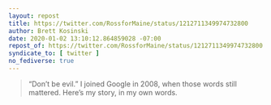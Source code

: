 ```yaml
---
layout: repost
title: https://twitter.com/RossforMaine/status/1212711349974732800
author: Brett Kosinski
date: 2020-01-02 13:10:12.864859028 -07:00
repost_of: https://twitter.com/RossforMaine/status/1212711349974732800
syndicate_to: [ twitter ]
no_fediverse: true
---
```

> “Don’t be evil.” I joined Google in 2008, when those words still mattered. Here’s my story, in my own words.
